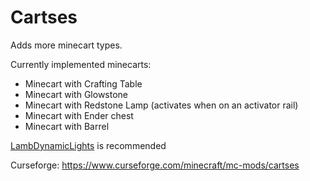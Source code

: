 # Cartses

Adds more minecart types. 

Currently implemented minecarts:
- Minecart with Crafting Table
- Minecart with Glowstone
- Minecart with Redstone Lamp (activates when on an activator rail)
- Minecart with Ender chest
- Minecart with Barrel

[LambDynamicLights](https://github.com/LambdAurora/LambDynamicLights) is recommended

Curseforge: https://www.curseforge.com/minecraft/mc-mods/cartses

